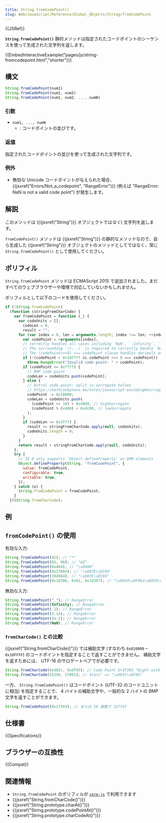 ```yaml
---
title: String.fromCodePoint()
slug: Web/JavaScript/Reference/Global_Objects/String/fromCodePoint
---
```


{{JSRef}}

**`String.fromCodePoint()`** 静的メソッドは指定されたコードポイントのシーケンスを使って生成された文字列を返します。

{{EmbedInteractiveExample("pages/js/string-fromcodepoint.html","shorter")}}

## 構文

```js
String.fromCodePoint(num1)
String.fromCodePoint(num1, num2)
String.fromCodePoint(num1, num2, ..., numN)
```

### 引数

- `num1, ..., numN`
  - : コードポイントの並びです。

### 返値

指定されたコードポイントの並びを使って生成された文字列です。

### 例外

- 無効な Unicode コードポイントが与えられた場合、{{jsxref("Errors/Not_a_codepoint", "RangeError")}} (例えば "RangeError: NaN is not a valid code point") が発生します。

## 解説

このメソッドは ({{jsxref("String")}} オブジェクトでは*なく*) 文字列を返します。

`fromCodePoint()` メソッドは {{jsxref("String")}} の静的なメソッドなので、自ら生成した {{jsxref("String")}} オブジェクトのメソッドとしてではなく、常に `String.fromCodePoint()` として使用してください。

## ポリフィル

`String.fromCodePoint` メソッドは ECMAScript 2015 で追加されました。まだすべてのウェブブラウザーや環境で対応していないかもしれません。

ポリフィルとして以下のコードを使用してください。

```js
if (!String.fromCodePoint)
  (function (stringFromCharCode) {
    var fromCodePoint = function (_) {
      var codeUnits = [],
        codeLen = 0,
        result = "";
      for (var index = 0, len = arguments.length; index !== len; ++index) {
        var codePoint = +arguments[index];
        // correctly handles all cases including `NaN`, `-Infinity`, `+Infinity`
        // The surrounding `!(...)` is required to correctly handle `NaN` cases
        // The (codePoint>>>0) === codePoint clause handles decimals and negatives
        if (!(codePoint < 0x10ffff && codePoint >>> 0 === codePoint))
          throw RangeError("Invalid code point: " + codePoint);
        if (codePoint <= 0xffff) {
          // BMP code point
          codeLen = codeUnits.push(codePoint);
        } else {
          // Astral code point; split in surrogate halves
          // https://mathiasbynens.be/notes/javascript-encoding#surrogate-formulae
          codePoint -= 0x10000;
          codeLen = codeUnits.push(
            (codePoint >> 10) + 0xd800, // highSurrogate
            (codePoint % 0x400) + 0xdc00, // lowSurrogate
          );
        }
        if (codeLen >= 0x3fff) {
          result += stringFromCharCode.apply(null, codeUnits);
          codeUnits.length = 0;
        }
      }
      return result + stringFromCharCode.apply(null, codeUnits);
    };
    try {
      // IE 8 only supports `Object.defineProperty` on DOM elements
      Object.defineProperty(String, "fromCodePoint", {
        value: fromCodePoint,
        configurable: true,
        writable: true,
      });
    } catch (e) {
      String.fromCodePoint = fromCodePoint;
    }
  })(String.fromCharCode);
```

## 例

## `fromCodePoint()` の使用

有効な入力:

```js
String.fromCodePoint(42); // "*"
String.fromCodePoint(65, 90); // "AZ"
String.fromCodePoint(0x404); // "\u0404"
String.fromCodePoint(0x2f804); // "\uD87E\uDC04"
String.fromCodePoint(194564); // "\uD87E\uDC04"
String.fromCodePoint(0x1d306, 0x61, 0x1d307); // "\uD834\uDF06a\uD834\uDF07"
```

無効な入力:

```js
String.fromCodePoint("_"); // RangeError
String.fromCodePoint(Infinity); // RangeError
String.fromCodePoint(-1); // RangeError
String.fromCodePoint(3.14); // RangeError
String.fromCodePoint(3e-2); // RangeError
String.fromCodePoint(NaN); // RangeError
```

### `fromCharCode()` との比較

{{jsxref("String.fromCharCode()")}} では補助文字 (すなわち `0x010000` – `0x10FFFF`) のコードポイントを指定することで返すことができません。
補助文字を返すためには、 UTF-16 のサロゲートペアでが必要です。

```js
String.fromCharCode(0xd83c, 0xdf03); // Code Point U+1F303 "Night with
String.fromCharCode(55356, 57091); // Stars" == "\uD83C\uDF03"
```

一方、 `String.fromCodePoint()` はコードポイント (UTF-32 のコードユニットに相当) を指定することで、 4 バイトの補助文字や、一般的な 2 バイトの BMP 文字を返すことができます。

```js
String.fromCodePoint(0x1f303); // または 10 進数で 127747
```

## 仕様書

{{Specifications}}

## ブラウザーの互換性

{{Compat}}

## 関連情報

- `String.fromCodePoint` のポリフィルが [`core-js`](https://github.com/zloirock/core-js#ecmascript-string-and-regexp) で利用できます
- {{jsxref("String.fromCharCode()")}}
- {{jsxref("String.prototype.charAt()")}}
- {{jsxref("String.prototype.codePointAt()")}}
- {{jsxref("String.prototype.charCodeAt()")}}
